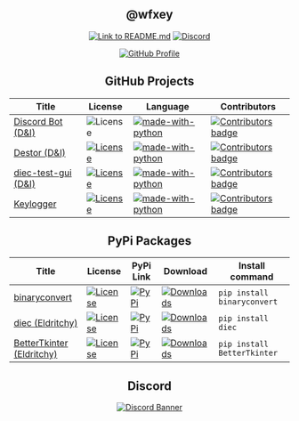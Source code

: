 <div align="center">

## @wfxey


[![Link to README.md](https://img.shields.io/badge/Link%20to%20README.md-8CA1AF?logo=readthedocs&logoColor=fff)](https://github.com/wfxey/wfxey/blob/main/README.md) [![Discord](https://img.shields.io/badge/Discord-5865F2?style=flat&logo=discord&logoColor=white)](https://discord.gg/rfrMnA4XCc)

<a href="https://github.com/wfxey"> <img src="https://komarev.com/ghpvc/?username=wfxey&color=red" alt="GitHub Profile"> </a>

## GitHub Projects

| Title | License | Language | Contributors |
|--|--|--|--|
| [Discord Bot (D&I)](https://github.com/D-I-Projects/Discord-Bot) | ![License](https://img.shields.io/badge/License-none-blue) | [![made-with-python](https://img.shields.io/badge/Made%20with-Python-1f425f.svg)](https://www.python.org/) | <a href="https://github.com/D-I-Projects/Discord-Bot/blob/master/CONTRIBUTING.md"><img src="https://img.shields.io/github/contributors-anon/D-I-Projects/Discord-Bot" alt="Contributors badge" /></a> |
| [Destor (D&I)](https://github.com/D-I-Projects/Destor) | [![License](https://img.shields.io/badge/License-MIT-blue)](https://github.com/D-I-Projects/Destor#license) | [![made-with-python](https://img.shields.io/badge/Made%20with-Python-1f425f.svg)](https://www.python.org/) | <a href="https://github.com/D-I-Projects/Destor/blob/master/CONTRIBUTING.md"><img src="https://img.shields.io/github/contributors-anon/D-I-Projects/Destor" alt="Contributors badge" /></a> |
| [diec-test-gui (D&I)](https://github.com/Eldritchy/diec-test-gui) | [![License](https://img.shields.io/badge/License-MIT-blue)](https://github.com/Eldritchy/diec-test-gui#license) | [![made-with-python](https://img.shields.io/badge/Made%20with-Python-1f425f.svg)](https://www.python.org/) | <a href="https://github.com/Eldritchy/diec-test-gui/blob/master/CONTRIBUTING.md"><img src="https://img.shields.io/github/contributors-anon/Eldritchy/diec-test-gui" alt="Contributors badge" /></a> |
| [Keylogger](https://github.com/wfxey/Keylogger) | [![License](https://img.shields.io/badge/License-MIT-blue)](https://github.com/wfxey/Keylogger#license) | [![made-with-python](https://img.shields.io/badge/Made%20with-Python-1f425f.svg)](https://www.python.org/) | <a href="https://github.com/wfxey/Keylogger/blob/master/CONTRIBUTING.md"><img src="https://img.shields.io/github/contributors-anon/wfxey/Keylogger" alt="Contributors badge" /></a> |

## PyPi Packages

| Title | License | PyPi Link | Download | Install command |
|--|--|--|--|--|
| [binaryconvert](https://github.com/wfxey/binaryconvert) | [![License](https://img.shields.io/badge/License-MIT-blue)](https://github.com/wfxey/binaryconvert#license) | [![PyPi](https://img.shields.io/badge/PyPi%20Link-FFFF00)](https://pypi.org/project/binaryconvert/) | [![Downloads](https://static.pepy.tech/badge/binaryconvert)](https://pepy.tech/project/binaryconvert) | ```pip install binaryconvert``` |
| [diec (Eldritchy)](https://github.com/D-I-Projects/diec) | [![License](https://img.shields.io/badge/License-MIT-blue)](https://github.com/D-I-Projects/diec#license) | [![PyPi](https://img.shields.io/badge/PyPi%20Link-FFFF00)](https://pypi.org/project/BetterTkinter/) | [![Downloads](https://static.pepy.tech/badge/diec)](https://pepy.tech/project/diec) | ```pip install diec``` |
| [BetterTkinter (Eldritchy)](https://github.com/Eldritchy/BetterTkinter) | [![License](https://img.shields.io/badge/License-MIT-blue)](https://github.com/Eldritchy/BetterTkinter#license) | [![PyPi](https://img.shields.io/badge/PyPi%20Link-FFFF00)](https://pypi.org/project/diec/) | [![Downloads](https://static.pepy.tech/badge/bettertkinter)](https://pepy.tech/project/BetterTkinter) | ```pip install BetterTkinter``` |
## Discord

[![Discord Banner](https://discord.com/api/guilds/1303411768193974293/widget.png?style=banner3)](https://discord.gg/rfrMnA4XCc)

</div>
